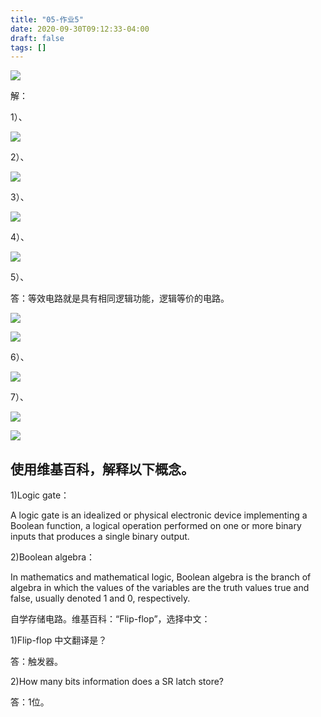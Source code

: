 ```yaml
---
title: "05-作业5"
date: 2020-09-30T09:12:33-04:00
draft: false
tags: []
---
```


![](http://stugeek.gitee.io/stu-geek/post/homework5-image/1.png)

解：

1）、

![](http://stugeek.gitee.io/stu-geek/post/homework5-image/4.png)

2）、

![](http://stugeek.gitee.io/stu-geek/post/homework5-image/5.png)

3）、

![](http://stugeek.gitee.io/stu-geek/post/homework5-image/6.png)

4）、

![](http://stugeek.gitee.io/stu-geek/post/homework5-image/7.png)

5）、

答：等效电路就是具有相同逻辑功能，逻辑等价的电路。

![](http://stugeek.gitee.io/stu-geek/post/homework5-image/8.png)


![](http://stugeek.gitee.io/stu-geek/post/homework5-image/2.png)

6）、

![](http://stugeek.gitee.io/stu-geek/post/homework5-image/9.png)


7）、

![](http://stugeek.gitee.io/stu-geek/post/homework5-image/10.png)


![](http://stugeek.gitee.io/stu-geek/post/homework5-image/3.png)

## 使用维基百科，解释以下概念。
1)Logic gate：

A logic gate is an idealized or physical electronic device implementing a Boolean function, a logical operation performed on one or more binary inputs that produces a single binary output.

2)Boolean algebra：

In mathematics and mathematical logic, Boolean algebra is the branch of algebra in which the values of the variables are the truth values true and false, usually denoted 1 and 0, respectively.

自学存储电路。维基百科：“Flip-flop”，选择中文：

1)Flip-flop 中文翻译是？

答：触发器。

2)How many bits information does a SR latch store?

答：1位。

